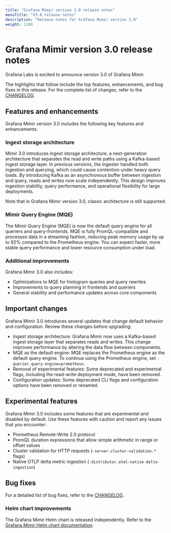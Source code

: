 ```yaml
---
title: "Grafana Mimir version 3.0 release notes"
menuTitle: "V3.0 release notes"
description: "Release notes for Grafana Mimir version 3.0"
weight: 1100
---
```


# Grafana Mimir version 3.0 release notes

<!-- vale Grafana.GoogleWill = NO -->
<!-- vale Grafana.Timeless = NO -->
<!-- Release notes are often future focused -->

Grafana Labs is excited to announce version 3.0 of Grafana Mimir.

The highlights that follow include the top features, enhancements, and bug fixes in this release. For the complete list of changes, refer to the [CHANGELOG](https://github.com/grafana/mimir/blob/main/CHANGELOG.md).

## Features and enhancements

Grafana Mimir version 3.0 includes the following key features and enhancements.

### Ingest storage architecture

Mimir 3.0 introduces ingest storage architecture, a next-generation architecture that separates the read and write paths using a Kafka-based ingest storage layer. In previous versions, the ingester handled both ingestion and querying, which could cause contention under heavy query loads. By introducing Kafka as an asynchronous buffer between ingestion and query, reads and writes now scale independently. This design improves ingestion stability, query performance, and operational flexibility for large deployments.

Note that in Grafana Mimir version 3.0, classic architecture is still supported.

### Mimir Query Engine (MQE)

The Mimir Query Engine (MQE) is now the default query engine for all queriers and query-frontends. MQE is fully PromQL-compatible and processes data in a streaming fashion, reducing peak memory usage by up to 92% compared to the Prometheus engine. You can expect faster, more stable query performance and lower resource consumption under load.

### Additional improvements

Grafana Mimir 3.0 also includes:

- Optimizations to MQE for histogram queries and query rewrites
- Improvements to query planning in frontends and queriers
- General stability and performance updates across core components

## Important changes

Grafana Mimir 3.0 introduces several updates that change default behavior and configuration. Review these changes before upgrading:

- Ingest storage architecture: Grafana Mimir now uses a Kafka-based ingest storage layer that separates reads and writes. This change improves performance by altering the data flow between components.
- MQE as the default engine: MQE replaces the Prometheus engine as the default query engine. To continue using the Prometheus engine, set `-querier.query-engine=prometheus`.
- Removal of experimental features: Some deprecated and experimental flags, including the read-write deployment mode, have been removed.
- Configuration updates: Some deprecated CLI flags and configuration options have been removed or renamed.

## Experimental features

Grafana Mimir 3.0 includes some features that are experimental and disabled by default. Use these features with caution and report any issues that you encounter:

- Prometheus Remote-Write 2.0 protocol
- PromQL duration expressions that allow simple arithmetic in range or offset values
- Cluster validation for HTTP requests (`-server.cluster-validation.*` flags)
- Native OTLP delta metric ingestion (`-distributor.otel-native-delta-ingestion`)

## Bug fixes

For a detailed list of bug fixes, refer to the [CHANGELOG](https://github.com/grafana/mimir/blob/main/CHANGELOG.md).

### Helm chart improvements

The Grafana Mimir Helm chart is released independently. Refer to the [Grafana Mimir Helm chart documentation](https://grafana.com/docs/helm-charts/mimir-distributed/latest/).
